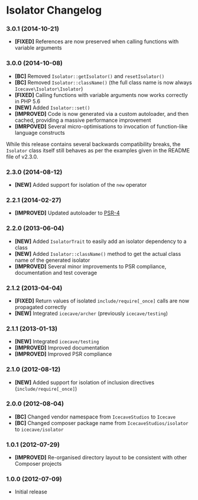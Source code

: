 # Isolator Changelog

### 3.0.1 (2014-10-21)

* **[FIXED]** References are now preserved when calling functions with variable arguments

### 3.0.0 (2014-10-08)

* **[BC]** Removed `Isolator::getIsolator()` and `resetIsolator()`
* **[BC]** Removed `Isolator::className()` (the full class name is now always `Icecave\Isolator\Isolator`)
* **[FIXED]** Calling functions with variable arguments now works correctly in PHP 5.6
* **[NEW]** Added `Isolator::set()`
* **[IMPROVED]** Code is now generated via a custom autoloader, and then cached, providing a massive performance improvement
* **[IMRPOVED]** Several micro-optimisations to invocation of function-like language constructs

While this release contains several backwards compatibility breaks, the `Isolator` class itself still behaves as per the
examples given in the README file of v2.3.0.

### 2.3.0 (2014-08-12)

* **[NEW]** Added support for isolation of the `new` operator

### 2.2.1 (2014-02-27)

* **[IMPROVED]** Updated autoloader to [PSR-4](http://www.php-fig.org/psr/psr-4/)

### 2.2.0 (2013-06-04)

* **[NEW]** Added `IsolatorTrait` to easily add an isolator dependency to a class
* **[NEW]** Added `Isolator::className()` method to get the actual class name of the generated isolator
* **[IMPROVED]** Several minor improvements to PSR compliance, documentation and test coverage

### 2.1.2 (2013-04-04)

* **[FIXED]** Return values of isolated `include/require[_once]` calls are now propagated correctly
* **[NEW]** Integrated `icecave/archer` (previously `icecave/testing`)

### 2.1.1 (2013-01-13)

* **[NEW]** Integrated `icecave/testing`
* **[IMPROVED]** Improved documentation
* **[IMPROVED]** Improved PSR compliance

### 2.1.0 (2012-08-12)

* **[NEW]** Added support for isolation of inclusion directives (`include/require[_once]`)

### 2.0.0 (2012-08-04)

* **[BC]** Changed vendor namespace from `IcecaveStudios` to `Icecave`
* **[BC]** Changed composer package name from `IcecaveStudios/isolator` to `icecave/isolator`

### 1.0.1 (2012-07-29)

* **[IMPROVED]** Re-organised directory layout to be consistent with other Composer projects

### 1.0.0 (2012-07-09)

* Initial release
